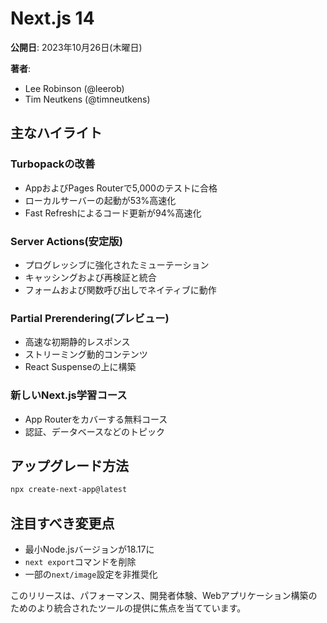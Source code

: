 # Next.js 14

**公開日**: 2023年10月26日(木曜日)

**著者**:
- Lee Robinson (@leerob)
- Tim Neutkens (@timneutkens)

## 主なハイライト

### Turbopackの改善

- AppおよびPages Routerで5,000のテストに合格
- ローカルサーバーの起動が53%高速化
- Fast Refreshによるコード更新が94%高速化

### Server Actions(安定版)

- プログレッシブに強化されたミューテーション
- キャッシングおよび再検証と統合
- フォームおよび関数呼び出しでネイティブに動作

### Partial Prerendering(プレビュー)

- 高速な初期静的レスポンス
- ストリーミング動的コンテンツ
- React Suspenseの上に構築

### 新しいNext.js学習コース

- App Routerをカバーする無料コース
- 認証、データベースなどのトピック

## アップグレード方法

```bash
npx create-next-app@latest
```

## 注目すべき変更点

- 最小Node.jsバージョンが18.17に
- `next export`コマンドを削除
- 一部の`next/image`設定を非推奨化

このリリースは、パフォーマンス、開発者体験、Webアプリケーション構築のためのより統合されたツールの提供に焦点を当てています。
